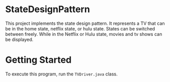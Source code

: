 # StateDesignPattern
This project implements the state design pattern. It represents a TV that can be in the home state, netflix state, or hulu state. States can be switched between freely. While in the Netflix or Hulu state, movies and tv shows can be displayed.
# Getting Started
To execute this program, run the `TVDriver.java` class.